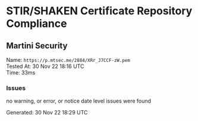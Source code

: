 # STIR/SHAKEN Certificate Repository Compliance

## Martini Security

Name: `https://p.mtsec.me/2884/XRr_J7CCF-zW.pem`\
Tested At: 30 Nov 22 18:16 UTC\
Time: 33ms

### Issues

no warning, or error, or notice date level issues were found

Generated: 30 Nov 22 18:29 UTC